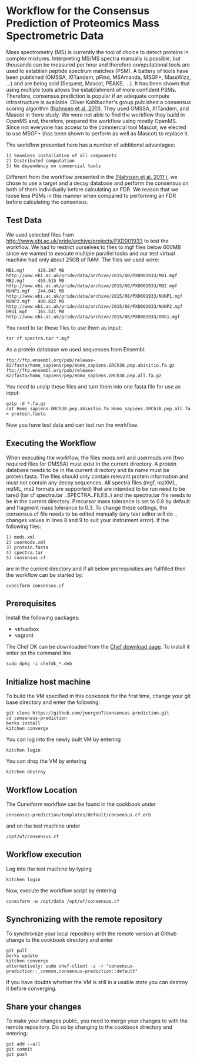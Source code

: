 # Workflow for the Consensus Prediction of Proteomics Mass Spectrometric Data
Mass spectrometry (MS) is currently the tool of choice to detect proteins in complex mixtures. 
Interpreting MS/MS spectra manually is possible, but thousands can be measured per hour and therefore computational tools
are used to establish peptide spectrum matches (PSM). A battery of tools have been published 
(OMSSA, X!Tandem, pFind, MSAmanda, MSGF+, MassWizz, ...) and are being sold (Sequest, Mascot, PEAKS, ...).
It has been shown that using multiple tools allows the establishment of more confident PSMs.
Therefore, consensus prediction is popular if an adequate compute infrastructure is available.
Oliver Kohlbacher's group published a consensus scoring algorithm ([Nahnsen et al. 2011](http://pubs.acs.org/doi/abs/10.1021/pr2002879)).
They used OMSSA, X!Tandem, and Mascot in there study. We were not able to find the workflow they build in OpenMS and,
therefore, prepared the workflow using mostly OpenMS. Since not everyone has access to the commercial tool Mascot,
we elected to use MSGF+ (has been shown to perform as well as Mascot) to replace it.

The workflow presented here has a number of additional advantages:

    1) Seamless installation of all components
    2) Distributed computation
    3) No dependency on commercial tools

Different from the workflow presented in the [(Nahnsen et al. 2011 )](http://pubs.acs.org/doi/abs/10.1021/pr2002879), we chose to use a target and a decoy database and perform the consensus on both of them individually before calculating an FDR. We reason that we loose less PSMs in this manner when compared to performing an FDR before calculating the consensus.

## Test Data
We used selected files from http://www.ebi.ac.uk/pride/archive/projects/PXD001933 to test the workflow.
We had to restrict ourselves to files to mgf files below 600MB since we wanted to execute multiple parallel tasks and our test virtual machine had only about 25GB of RAM. The files we used were:

    MB1.mgf	    429.297 MB	http://www.ebi.ac.uk/pride/data/archive/2015/08/PXD001933/MB1.mgf
    MB2.mgf	    455.515 MB	http://www.ebi.ac.uk/pride/data/archive/2015/08/PXD001933/MB2.mgf
    NUNP1.mgf	244.041 MB	http://www.ebi.ac.uk/pride/data/archive/2015/08/PXD001933/NUNP1.mgf
    NUNP2.mgf	400.822 MB	http://www.ebi.ac.uk/pride/data/archive/2015/08/PXD001933/NUNP2.mgf
    ORG1.mgf	365.521 MB	http://www.ebi.ac.uk/pride/data/archive/2015/08/PXD001933/ORG1.mgf

You need to tar these files to use them as input: 

    tar cf spectra.tar *.mgf

As a protein database we used sequences from Ensembl: 

    ftp://ftp.ensembl.org/pub/release-82/fasta/homo_sapiens/pep/Homo_sapiens.GRCh38.pep.abinitio.fa.gz
    ftp://ftp.ensembl.org/pub/release-82/fasta/homo_sapiens/pep/Homo_sapiens.GRCh38.pep.all.fa.gz
    
You need to unzip these files and turn them into one fasta file for use as input:

    gzip -d *.fa.gz
    cat Homo_sapiens.GRCh38.pep.abinitio.fa Homo_sapiens.GRCh38.pep.all.fa > protein.fasta

Now you have test data and can test run the workflow.

## Executing the Workflow
When executing the workflow, the files mods.xml and usermods.xml (two required files for OMSSA) must exist in the current directory. A protein database needs to be in the current directory and its name must be protein.fasta. The files should only contain relevant protein information and must not contain any decoy sequences. All spectra files (mgf, mzXML, mzML, ms2 formats are supported) that are intended to be run need to be tared (tar cf spectra.tar ..SPECTRA..FILES..) and the spectra.tar file needs to be in the current directory. Precursor mass tolerance is set to 0.8 by default and fragment mass tolerance to 0.3. To change these settings, the consensus.cf file needs to be edited manually (any text editor will do .. changes values in lines 8 and 9 to suit your instrument error).
If the following files:

    1) mods.xml
    2) usermods.xml
    3) protein.fasta
    4) spectra.tar
    5) consensus.cf
    
are in the current directory and if all below prerequisities are fullfilled then the workflow can be started by:

    cuneiform consensus.cf
    

## Prerequisites

Install the following packages:

- virtualbox
- vagrant

The Chef DK can be downloaded from the [Chef download page](https://downloads.chef.io/chef-dk/).
To install it enter on the command line

    sudo dpkg -i chefdk_*.deb


## Initialize host machine

To build the VM specified in this cookbook for the first time, change your git
base directory and enter the following:

    git clone https://github.com/joergen7/consensus-prediction.git
    cd consensus-prediction
    berks install
    kitchen converge
    
You can log into the newly built VM by entering

    kitchen login
    
You can drop the VM by entering

    kitchen destroy


## Workflow Location

The Cuneiform workflow can be found in the cookbook under

    consensus-prediction/templates/default/consensus.cf.erb
    
and on the test machine under

    /opt/wf/consensus.cf

    
## Workflow execution

Log into the test machine by typing

    kitchen login
    
Now, execute the workflow script by entering

    cuneiform -w /opt/data /opt/wf/consensus.cf
    
    
## Synchronizing with the remote repository

To synchronize your local repository with the remote version at Github change to
the cookbook directory and enter

    git pull
    berks update
    kitchen converge
    alternatively: sudo chef-client -z -r "consensus-prediction::_common,consensus-prediction::default"
    
If you have doubts whether the VM is still in a usable state you can destroy it
before converging.
    
    
## Share your changes

To make your changes public, you need to merge your changes to with the remote
repository. Do so by changing to the cookbook directory and entering:

    git add --all
    git commit
    git push
